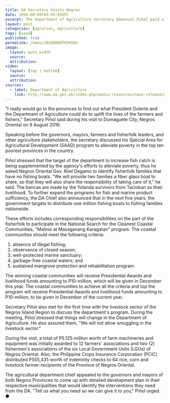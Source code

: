 ```yaml
---
title: DA Secretary Visits Negros
date: 2016-08-09T03:45:02UTC
excerpt: The Department of Agriculture Secretary Emmanuel Piñol paid a visit to Negros on 9 August as he continues his campaign for food and security and poverty alleviation program of the Duterte administration.
layout: post
categories: [agrarian, agriculture]
tags: [saad]
published: true
permalink: /news/20160809T034502
image:
  layout: auto_width
  source: 
  attribution: 
video:
  layout: [top | bottom]
  source: 
  attribution: 
sources:
  - label: Department of Agriculture
    link: http://www.da.gov.ph/index.php/media-resources/news-release/2016-news-release/8311-pinol-visits-negros-gov-t-to-distribute-1-m-fishing-boats-nationwide-in-5-years
---
```


"I really would go to the provinces to find out what President Duterte and the Department of Agriculture could do to uplift the lives of the farmers and fishers," Secretary Piñol said during his visit to Dumaguete City, Negros Oriental on 9 August 2016.

Speaking before the governors, mayors, farmers and fisherfolk leaders, and other agriculture stakeholders, the secretary discussed his Special Area for Agricultural Development (SAAD) program to alleviate poverty in the top ten poorest provinces in the country.

Piñol stressed that the target of the department to increase fish catch is being supplemented by the agency's efforts to alleviate poverty, thus he asked Negros Oriental Gov. Roel Degamo to identify fisherfolk families that have no fishing boats.
"We will provide two families a fiber glass boat to share, so that they will also share the responsibility of taking care of it," he said.
The bancas are made by the Yolanda survivors from Tacloban as their livelihood.
To further expand the programs for fish and marine product sufficiency, the DA Chief also announced that in the next five years, the government targets to distribute one million fishing boats to fishing families nationwide.

These efforts includes corresponding responsibilities on the part of the fisherfolk to participate in the National Search for the Cleanest Coastal Communities, "Malinis at Masaganang Karagatan" program. The coastal communities should meet the following criteria:

1. absence of illegal fishing;
2. observance of closed season;
3. well-protected marine sanctuary;
4. garbage-free coastal waters; and
5. sustained mangrove protection and rehabilitation program.

The winning coastal communities will receive Presidential Awards and livelihood funds amounting to P10-million, which will be given in December this year.
The coastal communities to achieve all the criteria and top the program will receive Presidential Awards and livelihood funds amounting to P10-million, to be given in December of the current year.

Secretary Piñol also met for the first time with the livestock sector of the Negros Island Region to discuss the department's program.
During the meeting, Piñol stressed that things will change in the Department of Agriculture.
He also assured them, "We will not allow smuggling in the livestock sector."

During the visit, a total of P5.125-million worth of farm machineries and equipment was initially awarded to 12 farmers' associations and two (2) fishermen's associations of the six Local Government Units (LGUs) of Negros Oriental. Also, the Philippine Crops Insurance Corporation (PCIC) distributed P555,431-worth of indemnity checks to 64 rice, corn and livestock farmer-recipients of the Province of Negros Oriental.

The agricultural department chief appealed to the governors and mayors of both Negros Provinces to come up with detailed development plan in their respective municipalities that would identify the interventions they need from the DA.
"Tell us what you need so we can give it to you," Piñol urged.
&#x25cf;
